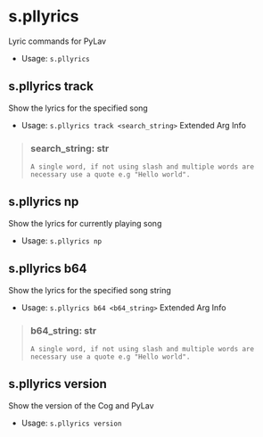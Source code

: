 # s.pllyrics
Lyric commands for PyLav<br/>
 - Usage: `s.pllyrics`
## s.pllyrics track
Show the lyrics for the specified song<br/>
 - Usage: `s.pllyrics track <search_string>`
Extended Arg Info
> ### search_string: str
> ```
> A single word, if not using slash and multiple words are necessary use a quote e.g "Hello world".
> ```
## s.pllyrics np
Show the lyrics for currently playing song<br/>
 - Usage: `s.pllyrics np`
## s.pllyrics b64
Show the lyrics for the specified song string<br/>
 - Usage: `s.pllyrics b64 <b64_string>`
Extended Arg Info
> ### b64_string: str
> ```
> A single word, if not using slash and multiple words are necessary use a quote e.g "Hello world".
> ```
## s.pllyrics version
Show the version of the Cog and PyLav<br/>
 - Usage: `s.pllyrics version`
